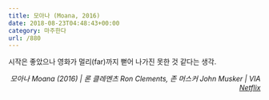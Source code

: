 ```yaml
---
title: 모아나 (Moana, 2016)
date: 2018-08-23T04:48:43+00:00
category: 마주한다
url: /880
---
```


시작은 좋았으나 영화가 멀리(far)까지 뻗어 나가진 못한 것 같다는 생각.

<p style="text-align:right">
  <em>모아나 Moana (2016) | 론 클레멘츠 Ron Clements, 존 머스커 John Musker | VIA <a rel="noreferrer noopener" href="http://netflix.com" target="_blank">Netflix</a></em>
</p>
